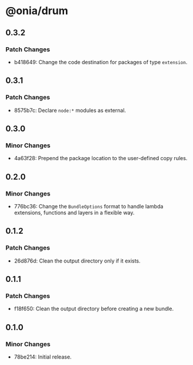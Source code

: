 # @onia/drum

## 0.3.2

### Patch Changes

- b418649: Change the code destination for packages of type `extension`.

## 0.3.1

### Patch Changes

- 8575b7c: Declare `node:*` modules as external.

## 0.3.0

### Minor Changes

- 4a63f28: Prepend the package location to the user-defined copy rules.

## 0.2.0

### Minor Changes

- 776bc36: Change the `BundleOptions` format to handle lambda extensions, functions and layers in a flexible way.

## 0.1.2

### Patch Changes

- 26d876d: Clean the output directory only if it exists.

## 0.1.1

### Patch Changes

- f18f650: Clean the output directory before creating a new bundle.

## 0.1.0

### Minor Changes

- 78be214: Initial release.
